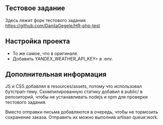 ## Тестовое задание
Здесь лежит форк тестового задания https://github.com/DanilaGegele/HR-php-test

## Настройка проекта
- То же самое, что в оригинале.
- Добавить YANDEX_WEATHER_API_KEY= в .env.

## Дополнительная информация
JS и CSS добавлял в resources/assets, потому что использовал бутстрап-тему. Скомпилированную статику добавил в public/ в репозиторий, чтобы не устанавливать nodejs и npm для проверки тестового задания.

Вместо отправки письма добавляются в очередь, чтобы не тормозить сохранение заказа. Отправить их можно выполнив artisan queue:work.